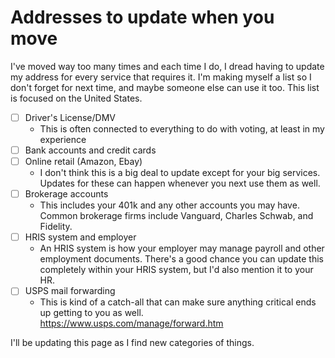 # Addresses to update when you move

I've moved way too many times and each time I do, I dread having to update my address for every service that requires it.
I'm making myself a list so I don't forget for next time, and maybe someone else can use it too.
This list is focused on the United States.

- [ ] Driver's License/DMV
	* This is often connected to everything to do with voting, at least in my experience
- [ ] Bank accounts and credit cards
- [ ] Online retail (Amazon, Ebay)
	* I don't think this is a big deal to update except for your big services.
	Updates for these can happen whenever you next use them as well.
- [ ] Brokerage accounts
	* This includes your 401k and any other accounts you may have.
	Common brokerage firms include Vanguard, Charles Schwab, and Fidelity.
- [ ] HRIS system and employer
	* An HRIS system is how your employer may manage payroll and other employment documents.
	There's a good chance you can update this completely within your HRIS system, but I'd also mention it to your HR.
- [ ] USPS mail forwarding
	* This is kind of a catch-all that can make sure anything critical ends up getting to you as well.
	https://www.usps.com/manage/forward.htm

I'll be updating this page as I find new categories of things.

